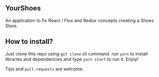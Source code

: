 ## YourShoes
An application to fix React / Flux and Redux concepts creating a Shoes Store.

## How to install?
Just clone this repo using `git clone` cli command.
run `yarn` to install libraries and dependencies
and type `yarn start` to run it.
Enjoy!

Tips and `pull-requests` are welcome.
